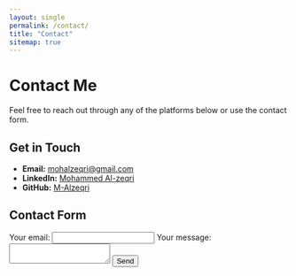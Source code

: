 ```yaml
---
layout: single
permalink: /contact/
title: "Contact"
sitemap: true
---
```


# Contact Me

Feel free to reach out through any of the platforms below or use the contact form.

## Get in Touch

- **Email:** [mohalzeqri@gmail.com](mailto:mohalzeqri@gmail.com)
- **LinkedIn:** [Mohammed Al-zeqri](https://www.linkedin.com/in/mohammed-al-zeqri/)
- **GitHub:** [M-Alzeqri](https://github.com/M-Alzeqri)

## Contact Form

<!-- modify this form HTML and place wherever you want your form -->
<form
  action="https://formspree.io/f/xpwwlrnn"
  method="POST"
>
  <label>
    Your email:
    <input type="email" name="email">
  </label>
  <label>
    Your message:
    <textarea name="message"></textarea>
  </label>
  <!-- your other form fields go here -->
  <button type="submit">Send</button>
</form>
